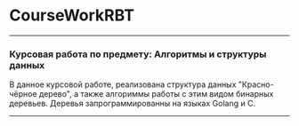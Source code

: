 # CourseWorkRBT
_________________________
### Курсовая работа по предмету: Алгоритмы и структуры данных
В данное курсовой работе, реализована структура данных "Красно-чёрное дерево", а также алгориммы работы с этим видом бинарных деревьев. Деревья запрограммированны на языках Golang и С.
***

